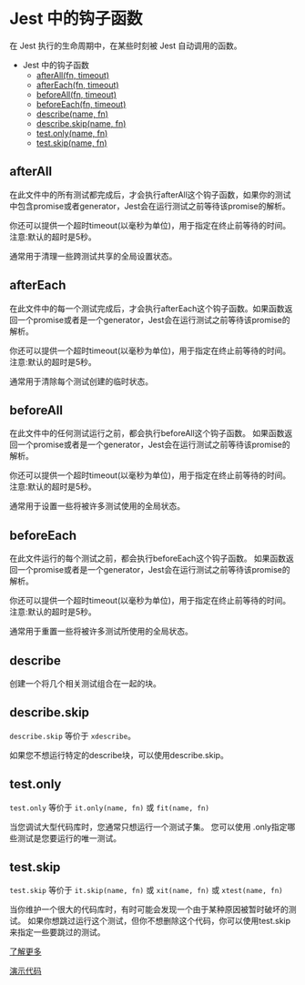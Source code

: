 # Jest 中的钩子函数

在 Jest 执行的生命周期中，在某些时刻被 Jest 自动调用的函数。

- Jest 中的钩子函数
  - [afterAll(fn, timeout)](#afterall)
  - [afterEach(fn, timeout)](#aftereach)
  - [beforeAll(fn, timeout)](#beforeall)
  - [beforeEach(fn, timeout)](#beforeeach)
  - [describe(name, fn)](#describe)
  - [describe.skip(name, fn)](#describeskip)
  - [test.only(name, fn)](#testonly)
  - [test.skip(name, fn)](#testskip)

## afterAll

在此文件中的所有测试都完成后，才会执行afterAll这个钩子函数，如果你的测试中包含promise或者generator，Jest会在运行测试之前等待该promise的解析。

你还可以提供一个超时timeout(以毫秒为单位)，用于指定在终止前等待的时间。注意:默认的超时是5秒。

通常用于清理一些跨测试共享的全局设置状态。

## afterEach

在此文件中的每一个测试完成后，才会执行afterEach这个钩子函数。如果函数返回一个promise或者是一个generator，Jest会在运行测试之前等待该promise的解析。

你还可以提供一个超时timeout(以毫秒为单位)，用于指定在终止前等待的时间。注意:默认的超时是5秒。

通常用于清除每个测试创建的临时状态。

## beforeAll

在此文件中的任何测试运行之前，都会执行beforeAll这个钩子函数。 如果函数返回一个promise或者是一个generator，Jest会在运行测试之前等待该promise的解析。

你还可以提供一个超时timeout(以毫秒为单位)，用于指定在终止前等待的时间。注意:默认的超时是5秒。

通常用于设置一些将被许多测试使用的全局状态。

## beforeEach

在此文件运行的每个测试之前，都会执行beforeEach这个钩子函数。 如果函数返回一个promise或者是一个generator，Jest会在运行测试之前等待该promise的解析。

你还可以提供一个超时timeout(以毫秒为单位)，用于指定在终止前等待的时间。注意:默认的超时是5秒。

通常用于重置一些将被许多测试所使用的全局状态。

## describe

创建一个将几个相关测试组合在一起的块。

## describe.skip

```describe.skip``` 等价于 ```xdescribe```。

如果您不想运行特定的describe块，可以使用describe.skip。

## test.only

```test.only``` 等价于 ```it.only(name, fn)``` 或 ```fit(name, fn)```

当您调试大型代码库时，您通常只想运行一个测试子集。 您可以使用 .only指定哪些测试是您要运行的唯一测试。

## test.skip

```test.skip``` 等价于 ```it.skip(name, fn)``` 或 ```xit(name, fn)``` 或 ```xtest(name, fn)```

当你维护一个很大的代码库时，有时可能会发现一个由于某种原因被暂时破坏的测试。 如果你想跳过运行这个测试，但你不想删除这个代码，你可以使用test.skip来指定一些要跳过的测试。

[了解更多](https://jestjs.io/docs/en/api)

[演示代码](../source_code/06)